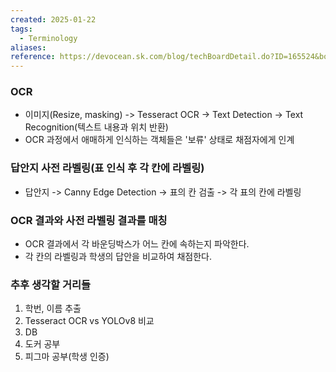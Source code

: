 ```yaml
---
created: 2025-01-22
tags:
  - Terminology
aliases: 
reference: https://devocean.sk.com/blog/techBoardDetail.do?ID=165524&boardType=techBlog
---
```

### OCR
- 이미지(Resize, masking) -> Tesseract OCR -> Text Detection -> Text Recognition(텍스트 내용과 위치 반환)
- OCR 과정에서 애매하게 인식하는 객체들은 '보류' 상태로 채점자에게 인계


### 답안지 사전 라벨링(표 인식 후 각 칸에 라벨링)
- 답안지 -> Canny Edge Detection -> 표의 칸 검출 -> 각 표의 칸에 라벨링


### OCR 결과와 사전 라벨링 결과를 매칭
- OCR 결과에서 각 바운딩박스가 어느 칸에 속하는지 파악한다.
- 각 칸의 라벨링과 학생의 답안을 비교하여 채점한다.


### 추후 생각할 거리들
1. 학번, 이름 추출
2. Tesseract OCR vs YOLOv8 비교
3. DB
4. 도커 공부
5. 피그마 공부(학생 인증)

